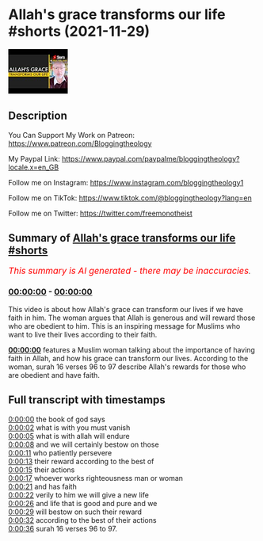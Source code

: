 # Allah's grace transforms our life #shorts (2021-11-29)

![alt Allah's grace transforms our life #shorts](Bt6xSrtVFV0.jpg "Allah's grace transforms our life #shorts")

## Description

You Can Support My Work on Patreon:
https://www.patreon.com/Bloggingtheology

My Paypal Link: 
https://www.paypal.com/paypalme/bloggingtheology?locale.x=en_GB

Follow me on Instagram:
https://www.instagram.com/bloggingtheology1

Follow me on TikTok:
https://www.tiktok.com/@bloggingtheology?lang=en

Follow me on Twitter:
https://twitter.com/freemonotheist

## Summary of [Allah's grace transforms our life #shorts](https://www.youtube.com/watch?v=Bt6xSrtVFV0)


*<span style="color:red; font-size:125%">This summary is AI generated - there may be inaccuracies</span>. [](/)*

### [00:00:00](https://www.youtube.com/watch?v=Bt6xSrtVFV0&t=0) - [00:00:00](https://www.youtube.com/watch?v=Bt6xSrtVFV0&t=0)

This video is about how Allah's grace can transform our lives if we have faith in him. The woman argues that Allah is generous and will reward those who are obedient to him. This is an inspiring message for Muslims who want to live their lives according to their faith.

**[00:00:00](https://www.youtube.com/watch?v=Bt6xSrtVFV0&t=0)**  features a Muslim woman talking about the importance of having faith in Allah, and how his grace can transform our lives. According to the woman, surah 16 verses 96 to 97 describe Allah's rewards for those who are obedient and have faith.

## Full transcript with timestamps

[0:00:00](https://youtu.be/Bt6xSrtVFV0?t=0) the book of god says  
[0:00:02](https://youtu.be/Bt6xSrtVFV0?t=2) what is with you must vanish  
[0:00:05](https://youtu.be/Bt6xSrtVFV0?t=5) what is with allah will endure  
[0:00:08](https://youtu.be/Bt6xSrtVFV0?t=8) and we will certainly bestow on those  
[0:00:11](https://youtu.be/Bt6xSrtVFV0?t=11) who patiently persevere  
[0:00:13](https://youtu.be/Bt6xSrtVFV0?t=13) their reward according to the best of  
[0:00:15](https://youtu.be/Bt6xSrtVFV0?t=15) their actions  
[0:00:17](https://youtu.be/Bt6xSrtVFV0?t=17) whoever works righteousness man or woman  
[0:00:21](https://youtu.be/Bt6xSrtVFV0?t=21) and has faith  
[0:00:22](https://youtu.be/Bt6xSrtVFV0?t=22) verily to him we will give a new life  
[0:00:26](https://youtu.be/Bt6xSrtVFV0?t=26) and life that is good and pure and we  
[0:00:29](https://youtu.be/Bt6xSrtVFV0?t=29) will bestow on such their reward  
[0:00:32](https://youtu.be/Bt6xSrtVFV0?t=32) according to the best of their actions  
[0:00:36](https://youtu.be/Bt6xSrtVFV0?t=36) surah 16 verses 96 to 97.  
